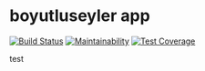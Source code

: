 # boyutluseyler app

[![Build Status](https://travis-ci.com/rokumatsumoto/boyutluseyler.svg?branch=master)](https://travis-ci.com/rokumatsumoto/boyutluseyler)
[![Maintainability](https://api.codeclimate.com/v1/badges/66603f50fbe701c14614/maintainability)](https://codeclimate.com/github/rokumatsumoto/boyutluseyler/maintainability)
[![Test Coverage](https://api.codeclimate.com/v1/badges/66603f50fbe701c14614/test_coverage)](https://codeclimate.com/github/rokumatsumoto/boyutluseyler/test_coverage)


test
